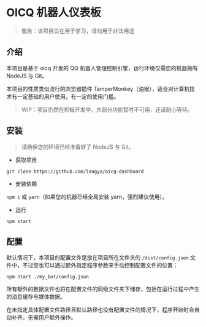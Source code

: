 # OICQ 机器人仪表板

> 敬告：该项目旨在用于学习，请勿用于非法用途

## 介绍

本项目是基于 oicq 开发的 QQ 机器人管理控制引擎，运行环境仅需您的机器拥有 NodeJS 与 Git。

本项目的性质类似流行的浏览器插件 TamperMonkey（油猴），适合对计算机技术有一定基础的用户使用，有一定的使用门槛。

> WIP：项目仍然在积极开发中，大部分功能暂时不可用，还请耐心等待。

## 安装

> 请确保您的环境已经准备好了 NodeJS 与 Git。

- 获取项目

`git clone https://github.com/langyo/oicq-dashboard`

- 安装依赖

`npm i` 或 `yarn`（如果您的机器已经全局安装 yarn，强烈建议使用）。

- 运行

`npm start`

## 配置

默认情况下，本项目的配置文件是放在项目所在文件夹的 `/dist/config.json` 文件中，不过您也可以通过额外指定程序参数来手动控制配置文件的位置：

`npm start ./my_bot/config.json`

所有额外的数据文件也将在配置文件的同级文件夹下储存，包括在运行过程中产生的消息缓存与媒体数据。

在未指定具体配置文件路径且默认路径也没有配置文件的情况下，程序开始时会自动补齐，无需用户额外操作。
